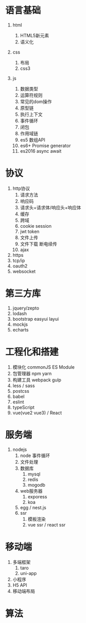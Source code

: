 # 语言基础

1. html
   1. HTML5新元素
   2. 语义化
   
2. css
   1. 布局
   2. css3
   
3. js
    1. 数据类型
    2. 运算符规则
    3. 常见的dom操作
    4. 原型链
    5. 执行上下文
    6. 事件循环
    7. 闭包
    8. 作用域链
    9. es5 数组API
    10. es6+ Promise generator
    11. es2016 async await

# 协议

1. http协议
   1. 请求方法
   2. 响应码
   3. 请求头+请求体/响应头+响应体
   4. 缓存
   5. 跨域
   6. cookie session
   7. jwt token
   8. 文件上传
   9. 文件下载 断电续传
   10. ajax
2. https
3. tcp/ip
4. oauth2
5. websocket

# 第三方库

1. jquery/zepto
2. lodash
3. bootstrap easyui layui
4. mockjs
5. echarts

# 工程化和搭建

1. 模块化 commonJS ES Module
2. 包管理器 npm yarn
3. 构建工具 webpack gulp
4. less / sass
5. postcss
6. babel
7. eslint
8. typeScript
9. vue(vue2 vue3) / React

# 服务端

1. nodejs
   1. node 事件循环
   2. 文件处理
   3. 数据库
      1. mysql
      2. redis
      3. mogodb
   4. web服务器
      1. exporess
      2. koa
   5. egg / nest.js
   6. ssr
      1. 模板渲染
      2. vue ssr / react ssr

# 移动端

1. 多端框架
   1. taro
   2. uni-app
2. 小程序
3. H5 API
4. 移动端布局

# 算法